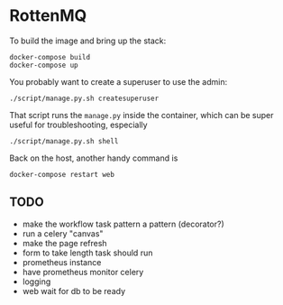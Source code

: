 RottenMQ
========

To build the image and bring up the stack:

    docker-compose build
    docker-compose up

You probably want to create a superuser to use the admin:

    ./script/manage.py.sh createsuperuser

That script runs the `manage.py` inside the container,
which can be super useful for troubleshooting, especially

    ./script/manage.py.sh shell

Back on the host, another handy command is

    docker-compose restart web

TODO
----

*   make the workflow task pattern a pattern (decorator?)
*   run a celery "canvas"
*   make the page refresh
*   form to take length task should run
*   prometheus instance
*   have prometheus monitor celery
*   logging
*   web wait for db to be ready

